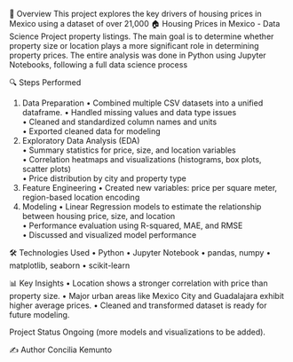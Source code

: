 ﻿📌 Overview
This project explores the key drivers of housing prices in Mexico using a dataset of over 21,000 🏠 Housing Prices in Mexico - Data Science Project
property listings. The main goal is to determine whether property size or location plays a more significant role in determining property prices. The entire analysis was done in Python using Jupyter Notebooks, following a full data science process

🔍 Steps Performed
1. Data Preparation
•    Combined multiple CSV datasets into a unified dataframe.
•    Handled missing values and data type issues  
•    Cleaned and standardized column names and units  
•    Exported cleaned data for modeling  
2. Exploratory Data Analysis (EDA)  
•    Summary statistics for price, size, and location variables  
•    Correlation heatmaps and visualizations (histograms, box plots, scatter plots)  
•    Price distribution by city and property type  
3. Feature Engineering
•    Created new variables: price per square meter, region-based location encoding    
4. Modeling
•    Linear Regression models to estimate the relationship between housing price, size, and location   
•    Performance evaluation using R-squared, MAE, and RMSE    
•    Discussed and visualized model performance   



🛠️ Technologies Used
•    Python
•    Jupyter Notebook
•    pandas, numpy
•    matplotlib, seaborn
•    scikit-learn

📊 Key Insights
•    Location shows a stronger correlation with price than property size.
•    Major urban areas like Mexico City and Guadalajara exhibit higher average prices.
•    Cleaned and transformed dataset is ready for future modeling.

Project Status
Ongoing (more models and visualizations to be added).

✍️ Author
Concilia Kemunto


